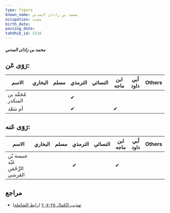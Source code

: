 ```yaml
---
type: figure
known_name: محمد بن زاذان المدني
occupation: محدث
birth_date:
passing_date:
tahdhib_id: 5216
---
```

##### محمد بن زاذان المدني

## رَوَى عَن:
| الاسم               | البخاري | مسلم | الترمذي | النسائي | ابن ماجه | أبي داود | Others |
| ------------------- | ------- | ---- | ------- | ------- | -------- | -------- | ------ |
| مُحَمَّد بن المنكدر |         |      | ✔       |         |          |          |        |
| أم سَعْد            |         |      | ✔       |         | ✔        |          |        |
## رَوَى عَنه:
| الاسم                              | البخاري | مسلم | الترمذي | النسائي | ابن ماجه | أبي داود | Others |
| ---------------------------------- | ------- | ---- | ------- | ------- | -------- | -------- | ------ |
| عنبسة بْن عَبْد الرَّحْمَنِ القرشي |         |      | ✔       |         | ✔        |          |        |
## مراجع
- [تهذيب الكمال ٢٥-٢٠٧](obsidian://open?vault=Tahdhib-al-Kamal&file=Figures/٥٢١٦-محمد%20بن%20زاذان%20المدني) ([رابط الشاملة](https://shamela.ws/book/3722/13300))